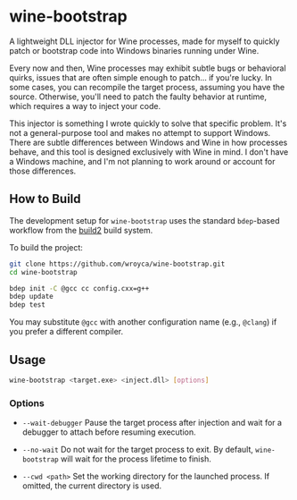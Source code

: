 # wine-bootstrap

A lightweight DLL injector for Wine processes, made for myself to quickly patch or bootstrap code into Windows binaries running under Wine.

Every now and then, Wine processes may exhibit subtle bugs or behavioral quirks, issues that are often simple enough to patch... if you're lucky. In some cases, you can recompile the target process, assuming you have the source. Otherwise, you'll need to patch the faulty behavior at runtime, which requires a way to inject your code.

This injector is something I wrote quickly to solve that specific problem. It's not a general-purpose tool and makes no attempt to support Windows. There are subtle differences between Windows and Wine in how processes behave, and this tool is designed exclusively with Wine in mind. I don't have a Windows machine, and I'm not planning to work around or account for those differences.

## How to Build

The development setup for `wine-bootstrap` uses the standard `bdep`-based workflow from the [build2](https://build2.org) build system.

To build the project:

```sh
git clone https://github.com/wroyca/wine-bootstrap.git
cd wine-bootstrap

bdep init -C @gcc cc config.cxx=g++
bdep update
bdep test
```

You may substitute `@gcc` with another configuration name (e.g., `@clang`) if you prefer a different compiler.

## Usage

```sh
wine-bootstrap <target.exe> <inject.dll> [options]
```

### Options

* `--wait-debugger`
  Pause the target process after injection and wait for a debugger to attach before resuming execution.

* `--no-wait`
  Do not wait for the target process to exit. By default, `wine-bootstrap` will wait for the process lifetime to finish.

* `--cwd <path>`
  Set the working directory for the launched process. If omitted, the current directory is used.
